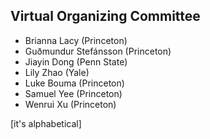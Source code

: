 ## Virtual Organizing Committee 

- Brianna Lacy (Princeton)
- Guðmundur Stefánsson (Princeton)
- Jiayin Dong (Penn State)
- Lily Zhao (Yale)
- Luke Bouma (Princeton)
- Samuel Yee (Princeton)
- Wenrui Xu (Princeton)

[it's alphabetical]
